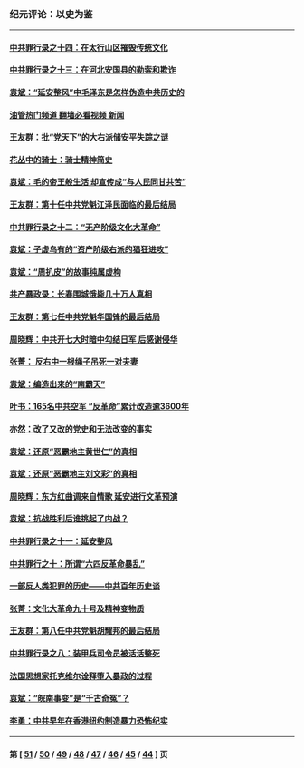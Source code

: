 ### 纪元评论：以史为鉴
---
#### [中共罪行录之十四：在太行山区摧毁传统文化](../../pages/nsc1028/n12962619.md?05210330) 
#### [中共罪行录之十三：在河北安国县的勒索和欺诈](../../pages/nsc1028/n12959911.md?05210330) 
#### [袁斌：“延安整风”中毛泽东是怎样伪造中共历史的](../../pages/nsc1028/n12957562.md?05210330) 
#### [油管热门频道 翻墙必看视频 新闻](ok?05210330)
#### [王友群：批“党天下”的大右派储安平失踪之谜](../../pages/nsc1028/n12954229.md?05210330) 
#### [花丛中的骑士：骑士精神简史](../../pages/nsc1028/n12952850.md?05210330) 
#### [袁斌：毛的帝王般生活 却宣传成“与人民同甘共苦”](../../pages/nsc1028/n12938801.md?05210330) 
#### [王友群：第十任中共党魁江泽民面临的最后结局](../../pages/nsc1028/n12933748.md?05210330) 
#### [中共罪行录之十二：“无产阶级文化大革命”](../../pages/nsc1028/n12928000.md?05210330) 
#### [袁斌：子虚乌有的“资产阶级右派的猖狂进攻”](../../pages/nsc1028/n12925599.md?05210330) 
#### [袁斌：“周扒皮”的故事纯属虚构](../../pages/nsc1028/n12923274.md?05210330) 
#### [共产暴政录：长春围城饿毙几十万人真相](../../pages/nsc1028/n10757327.md?05210330) 
#### [王友群：第七任中共党魁华国锋的最后结局](../../pages/nsc1028/n12918457.md?05210330) 
#### [周晓辉：中共开七大时暗中勾结日军 后感谢侵华](../../pages/nsc1028/n12921960.md?05210330) 
#### [张菁： 反右中一根绳子吊死一对夫妻](../../pages/nsc1028/n12921925.md?05210330) 
#### [袁斌：编造出来的“南霸天”](../../pages/nsc1028/n12921133.md?05210330) 
#### [叶书：165名中共空军 “反革命”累计改造逾3600年](../../pages/nsc1028/n12920034.md?05210330) 
#### [亦然：改了又改的党史和无法改变的事实](../../pages/nsc1028/n12919443.md?05210330) 
#### [袁斌：还原“恶霸地主黄世仁”的真相](../../pages/nsc1028/n12918879.md?05210330) 
#### [袁斌：还原“恶霸地主刘文彩”的真相](../../pages/nsc1028/n12917801.md?05210330) 
#### [周晓辉：东方红曲调来自情歌 延安进行文革预演](../../pages/nsc1028/n12914429.md?05210330) 
#### [袁斌：抗战胜利后谁挑起了内战？](../../pages/nsc1028/n12910568.md?05210330) 
#### [中共罪行录之十一：延安整风](../../pages/nsc1028/n12908179.md?05210330) 
#### [中共罪行之十：所谓“六四反革命暴乱”](../../pages/nsc1028/n12905872.md?05210330) 
#### [一部反人类犯罪的历史——中共百年历史谈](../../pages/nsc1028/n12905134.md?05210330) 
#### [张菁：文化大革命九十号及精神变物质](../../pages/nsc1028/n12904529.md?05210330) 
#### [王友群：第八任中共党魁胡耀邦的最后结局](../../pages/nsc1028/n12902918.md?05210330) 
#### [中共罪行录之八：装甲兵司令员被活活整死](../../pages/nsc1028/n12897365.md?05210330) 
#### [法国思想家托克维尔诠释堕入暴政的过程](../../pages/nsc1028/n12892901.md?05210330) 
#### [袁斌：“皖南事变”是“千古奇冤”？](../../pages/nsc1028/n12892171.md?05210330) 
#### [李勇：中共早年在香港纽约制造暴力恐怖纪实](../../pages/nsc1028/n12887922.md?05210330) 

---
#### 第 [ [51](./51.md?05210330) / [50](./50.md?05210330) / [49](./49.md?05210330) / [48](./48.md?05210330) / [47](./47.md?05210330) / [46](./46.md?05210330) / [45](./45.md?05210330) / [44](./44.md?05210330) ] 页
